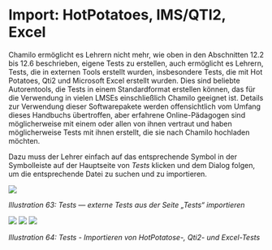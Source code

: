 # Import: HotPotatoes, IMS/QTI2, Excel

Chamilo ermöglicht es Lehrern nicht mehr, wie oben in den Abschnitten 12.2 bis 12.6 beschrieben, eigene Tests zu erstellen, auch ermöglicht es Lehrern, Tests, die in externen Tools erstellt wurden, insbesondere Tests, die mit Hot Potatoes, Qti2 und Microsoft Excel erstellt wurden. Dies sind beliebte Autorentools, die Tests in einem Standardformat erstellen können, das für die Verwendung in vielen LMSEs einschließlich Chamilo geeignet ist. Details zur Verwendung dieser Softwarepakete werden offensichtlich vom Umfang dieses Handbuchs übertroffen, aber erfahrene Online-Pädagogen sind möglicherweise mit einem oder allen von ihnen vertraut und haben möglicherweise Tests mit ihnen erstellt, die sie nach Chamilo hochladen möchten.

Dazu muss der Lehrer einfach auf das entsprechende Symbol in der Symbolleiste auf der Hauptseite von _Tests_ klicken und dem Dialog folgen, um die entsprechende Datei zu suchen und zu importieren.

![](../../.gitbook/assets/graphics132.png)

_Illustration 63: Tests — externe Tests aus der Seite „Tests“ importieren_

![](../../.gitbook/assets/graphics157.png) ![](../../.gitbook/assets/graphics158.png) ![](../../.gitbook/assets/graphics159.png)

_Illustration 64: Tests - Importieren von HotPotatose-, Qti2- und Excel-Tests_